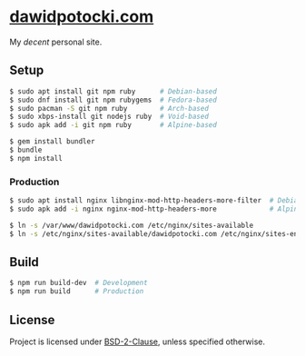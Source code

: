 # [dawidpotocki.com](https://dawidpotocki.com)

My _decent_ personal site.


## Setup

```sh
$ sudo apt install git npm ruby      # Debian-based
$ sudo dnf install git npm rubygems  # Fedora-based
$ sudo pacman -S git npm ruby        # Arch-based
$ sudo xbps-install git nodejs ruby  # Void-based
$ sudo apk add -i git npm ruby       # Alpine-based

$ gem install bundler
$ bundle
$ npm install
```

### Production

```sh
$ sudo apt install nginx libnginx-mod-http-headers-more-filter  # Debian-based
$ sudo apk add -i nginx nginx-mod-http-headers-more             # Alpine-based

$ ln -s /var/www/dawidpotocki.com /etc/nginx/sites-available
$ ln -s /etc/nginx/sites-available/dawidpotocki.com /etc/nginx/sites-enabled
```


## Build

```sh
$ npm run build-dev  # Development
$ npm run build      # Production
```


## License

Project is licensed under [BSD-2-Clause](./LICENSE), unless specified otherwise.
